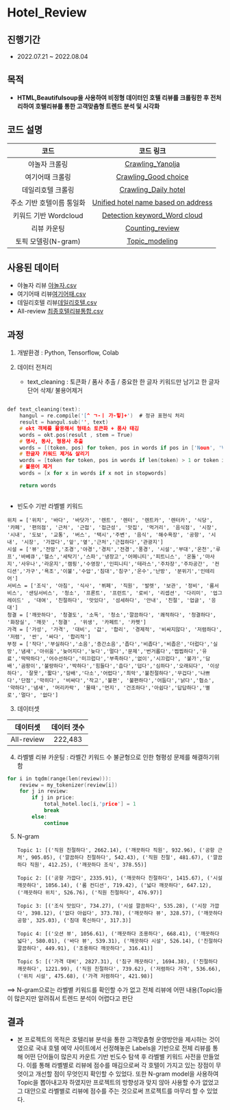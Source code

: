 # Hotel_Review

## 진행기간 
- 2022.07.21 ~ 2022.08.04

## 목적
- **HTML,Beautifulsoup을 사용하여 비정형 데이터인 호텔 리뷰를 크롤링한 후 전처리하여 호텔리뷰를 통한 고객맞춤형 트렌드 분석 및 시각화**  
          
## 코드 설명
   
코드     | 코드 링크   | 
:-------:|:-----------:|
야놀자 크롤링|[Crawling_Yanolja](https://github.com/AliceecilA93/Hotel_Review/blob/main/Crawling/Crawling_Yanolja.ipynb)|      
여기어때 크롤링 | [Crawling_Good choice](https://github.com/AliceecilA93/Hotel_Review/blob/main/Crawling/Crawling_Good%20choice.ipynb)|
데일리호텔 크롤링| [Crawling_Daily hotel](https://github.com/AliceecilA93/Hotel_Review/blob/main/Crawling/Crawling_Daily%20hotel.ipynb)| 
주소 기반 호텔이름 통일화| [Unified hotel name based on address](https://github.com/AliceecilA93/Hotel_Review/blob/main/Crawling/Unified%20hotel%20name%20based%20on%20address.ipynb) |
키워드 기반 Wordcloud| [Detection keyword_Word cloud](https://github.com/AliceecilA93/Hotel_Review/blob/main/Data%20visualization/Detection%20keyword%20_%20Word%20cloud.ipynb)|
리뷰 카운팅| [Counting_review](https://github.com/AliceecilA93/Hotel_Review/blob/main/Data%20analysis/Counting_review.ipynb)|
토픽 모델링(N-gram)| [Topic_modeling](https://github.com/AliceecilA93/Hotel_Review/blob/main/Data%20analysis/Topic_modeling.ipynb)|


## 사용된 데이터  

- 야놀자 리뷰 [야놀자.csv](https://drive.google.com/file/d/19a8yAfbCKXIV_kWm6ln77K_sNM9zDjRx/view?usp=sharing)
- 여기어때 리뷰[여기어때.csv](https://drive.google.com/file/d/1frdR31d3AMMGn_BE2KdB5mXyL7dPnyH5/view?usp=share_link)
- 데일리호텔 리뷰[데일리호텔.csv](https://drive.google.com/file/d/1N9kPyLrzYVmcrTQjW0rlLz2wAb3tbQIP/view?usp=share_link)
- All-review [최종호텔리뷰통합.csv](https://drive.google.com/file/d/1BZE7WU9GRu6T-8vJZYEidjLjiOl618Gh/view?usp=share_link)

## 과정  

 1. 개발환경 : Python, Tensorflow, Colab
 
 2. 데이터 전처리
    * text_cleaning : 토큰화 / 품사 추출 / 중요한  한 글자 키워드만 남기고 한 글자 단어 삭제/ 불용어제거 
```c

def text_cleaning(text):
    hangul = re.compile('[^ ㄱ-ㅣ 가-힣]+')  # 정규 표현식 처리
    result = hangul.sub('', text)
    # okt 객체를 활용해서 형태소 토큰화 + 품사 태깅
    words = okt.pos(result , stem = True)
    # 명사, 동사, 형용사 추출
    words = [(token, pos) for token, pos in words if pos in ['Noun', 'Verb', 'Adjective']]
    # 한글자 키워드 제거& 살리기 
    words = [token for token, pos in words if len(token) > 1 or token in ['방','뷰','앞','옆','값','룸','싼']]
    # 불용어 제거
    words = [x for x in words if x not in stopwords]

    return words
     
```
   

   * 빈도수 기반 라벨별 키워드 


    위치 = ['위치', '바다', '바닷가', '렌트', '렌터', '렌트카', '렌터카', '식당', '카페', '편의점', '근처', '근접', '접근성', '맛집', '먹거리', '음식점', '시장', '시내', '도보', '교통', '버스', '택시','주변', '음식', '해수욕장', '공항', '시내', '시장', '가깝다','앞','옆','근처','근접하다','관광지']
    시설 = ['뷰','전망','조경','야경','경치','전경','풍경', '시설','부대','온천','루프','바베큐','헬스','세탁기','스파','냉장고','어메니티','피트니스', '온돌','마사지','사우나','라운지','캠핑','수영장','인피니티','테라스','주차장','주차공간', '컨디션','가구','욕조','이불','수압','침대','침구','온수','난방', '분위기','인테리어']
    서비스 = ['조식', '아침', '식사', '뷔페', '직원', '발렛', '보관', '정비', '룸서비스', '샌딩서비스', '청소', '프론트', '프런트', '로비', '리셉션', '다리미', '업그레이드' , '대여', '친절하다', '맛있다', '섬세하다', '안내', '친절', '업글', '응대']
    청결 = ['깨끗하다', '청결도', '소독', '청소','깔끔하다', '쾌적하다', '청결하다', '화장실', '깨끗' ,'청결' , '위생', '카페트', '카펫']
    가격 = ['가성', '가격', '대비', '값', '합리', '경제적', '비싸지않다', '저렴하다', '저렴', '싼', '싸다', '합리적']
    부정 = ['작다','부실하다','소음','층간소음','좁다','비좁다','비좁은','더럽다','실망','냄새','아쉬움','늦어지다','늦다','멀다','문제','번거롭다','찝찝하다','유료','딱딱하다','어수선하다','미끄럽다','부족하다','없이','시끄럽다', '불가','담배','곰팡이','불량하다','박하다','힘들다','춥다','덥다','심하다','오래되다', '이상하다', '잘못','짧다','담배','다소','어렵다','최악','불친절하다','무겁다','나쁘다','단점','막히다', '비싸다','작고','불편', '불편하다','어둡다','낡다','협소', '약하다','냄새', '머리카락', '물때','먼지', '건조하다','아쉽다','답답하다','별로','멀다', '없다']


 3. 데이터셋
   
 데이터셋 | 데이터 갯수 | 
 :-------:|:-----------:|
 All-review| 222,483 |         


 4. 라벨별 리뷰 카운팅 : 라벨간 키워드 수 불균형으로 인한 형평성 문제를 해결하기위함

```c
for i in tqdm(range(len(review))):
    review = my_tokenizer(review[i])
    for j in review:
        if j in price:
            total_hotel.loc[i,'price'] = 1
            break
        else:
            continue
```
  
 
 5. N-gram

  
  
        Topic 1: [('직원 친절하다', 2662.14), ('깨끗하다 직원', 932.96), ('공항 근처', 905.05), ('깔끔하다 친절하다', 542.43), ('직원 친절', 481.67), ('깔끔하다 직원', 412.25), ('깨끗하다 조식', 378.55)]​

        Topic 2: [('공항 가깝다', 2335.91), ('깨끗하다 친절하다', 1415.67), ('시설 깨끗하다', 1056.14), ('룸 컨디션', 719.42), ('넓다 깨끗하다', 647.12), ('깨끗하다 위치', 526.76), ('직원 친절하다', 476.97)]​

        Topic 3: [('조식 맛있다', 734.27), ('시설 깔끔하다', 535.28), ('시장 가깝다', 398.12), ('없다 아쉽다', 373.78), ('깨끗하다 뷰', 328.57), ('깨끗하다 공항', 325.03), ('침대 푹신하다', 317.3)]​

        Topic 4: [('오션 뷰', 1056.61), ('깨끗하다 조용하다', 668.41), ('깨끗하다 넓다', 580.01), ('바다 뷰', 539.31), ('깨끗하다 시설', 526.14), ('친절하다 깔끔하다', 449.91), ('조용하다 깨끗하다', 316.41)]​

        Topic 5: [('가격 대비', 2827.31), ('침구 깨끗하다', 1694.38), ('친절하다 깨끗하다', 1221.99), ('직원 친절하다', 739.62), ('저렴하다 가격', 536.66), ('위치 시설', 475.68), ('가격 저렴하다', 421.98)]


==> N-gram으로는 라벨별 키워드를 확인할 수가 없고 전체 리뷰에 어떤 내용(Topic)들이 많은지만 알려줘서 트렌드 분석이 어렵다고 판단




## 결과
- 본 프로젝트의 목적은 호텔리뷰 분석을 통한 고객맞춤형 운영방안을 제시하는 것이였으로 국내 호텔 예약 사이트에서 선정해놓은 Labels을 기반으로 전체 리뷰를 통해 어떤 단어들이 많은지 카운트 기반 빈도수 탐색 후 라벨별 키워드 사전을 만들었다. 이를 통해 라벨별로 리뷰에 점수를 매김으로써 각 호텔이 가지고 있는 장점이 무엇이고 개선할 점이 무엇인지 확인할 수 있었다. 또한 N-gram model을 사용하여 Topic을 뽑아내고자 하였지만 프로젝트의 방향성과 맞지 않아 사용할 수가 없었고 그 대안으로 라벨별로 리뷰에 점수를 주는 것으로써 프로젝트를 마무리 할 수 있었다. 




    
